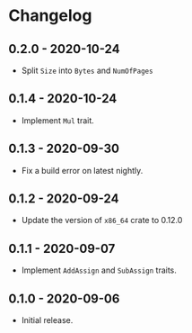 # Changelog

## 0.2.0 - 2020-10-24

- Split `Size` into `Bytes` and `NumOfPages`

## 0.1.4 - 2020-10-24

- Implement `Mul` trait.

## 0.1.3 - 2020-09-30

- Fix a build error on latest nightly.

## 0.1.2 - 2020-09-24

- Update the version of `x86_64` crate to 0.12.0

## 0.1.1 - 2020-09-07

- Implement `AddAssign` and `SubAssign` traits.

## 0.1.0 - 2020-09-06

- Initial release.
